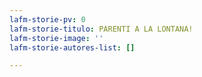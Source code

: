 ```yaml
---
lafm-storie-pv: 0
lafm-storie-titulo: PARENTI A LA LONTANA!
lafm-storie-image: ''
lafm-storie-autores-list: []

---
```

